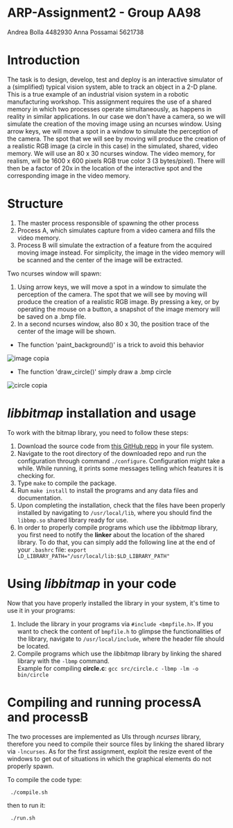 # ARP-Assignment2 - Group AA98

Andrea Bolla 4482930
Anna Possamai 5621738

# Introduction
The task is to design, develop, test and deploy is an interactive simulator of a (simplified) typical vision system, able to track an object in a 2-D plane. This is a true example of an industrial vision system in a robotic manufacturing workshop.
This assignment requires the use of a shared memory in which two processes operate simultaneously, as happens in reality in similar applications.
In our case we don't have a camera, so we will simulate the creation of the moving image using an ncurses window. Using arrow keys, we will move a spot in a window to simulate the perception of the camera. The spot that we will see by moving will produce the creation of a realistic RGB image (a circle in this case) in the simulated, shared, video memory.
We will use an 80 x 30 ncurses window. The video memory, for realism, will be 1600 x 600 pixels RGB true color 3 (3 bytes/pixel). There will then be a factor of 20x in the location of the interactive spot and the corresponding image in the video memory.

# Structure

1. The master process responsible of spawning the other process
2. Process A, which simulates capture from a video camera and fills the video memory.
3. Process B will simulate the extraction of a feature from the acquired moving image instead. For simplicity, the image in the video memory will be scanned and the center of the image will be extracted. 

Two ncurses window will spawn:
1. Using arrow keys, we will move a spot in a window to simulate the perception of the camera. The spot that we will see by moving will produce the creation of a realistic RGB image. By pressing a key, or by operating the mouse on a button, a snapshot of the image memory will be saved on a .bmp file.
2. In a second ncurses window, also 80 x 30, the position trace of the center of the image will be shown.

- The function 'paint_background()' is a trick to avoid this behavior

![image copia](https://user-images.githubusercontent.com/107572039/211508543-4ce67da4-a9ac-41ba-a4b5-51c5147a7a7d.jpg)



- The function 'draw_circle()' simply draw a .bmp circle



![circle copia](https://user-images.githubusercontent.com/107572039/211508717-6cdec41f-ee9a-4f5d-9c30-d1081f2ccbeb.jpg)










# *libbitmap* installation and usage
To work with the bitmap library, you need to follow these steps:
1. Download the source code from [this GitHub repo](https://github.com/draekko/libbitmap.git) in your file system.
2. Navigate to the root directory of the downloaded repo and run the configuration through command ```./configure```. Configuration might take a while.  While running, it prints some messages telling which features it is checking for.
3. Type ```make``` to compile the package.
4. Run ```make install``` to install the programs and any data files and documentation.
5. Upon completing the installation, check that the files have been properly installed by navigating to ```/usr/local/lib```, where you should find the ```libbmp.so``` shared library ready for use.
6. In order to properly compile programs which use the *libbitmap* library, you first need to notify the **linker** about the location of the shared library. To do that, you can simply add the following line at the end of your ```.bashrc``` file: ```export LD_LIBRARY_PATH="/usr/local/lib:$LD_LIBRARY_PATH"```     


# Using *libbitmap* in your code

Now that you have properly installed the library in your system, it's time to use it in your programs:
1. Include the library in your programs via ```#include <bmpfile.h>```. If you want to check the content of ```bmpfile.h``` to glimpse the functionalities of the library, navigate to ```/usr/local/include```, where the header file should be located.
2. Compile programs which use the *libbitmap* library by linking the shared library with the ```-lbmp``` command.     
Example for compiling **circle.c**: ```gcc src/circle.c -lbmp -lm -o bin/circle``` 

# Compiling and running **processA** and **processB**
The two processes are implemented as UIs through *ncurses* library, therefore you need to compile their source files by linking the shared library via ```-lncurses```. As for the first assignment, exploit the resize event of the windows to get out of situations in which the graphical elements do not properly spawn.

To compile the code type:
     
     ./compile.sh
     
then to run it:

     ./run.sh




